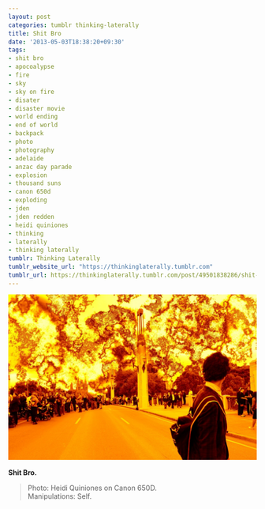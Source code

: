 ```yaml
---
layout: post
categories: tumblr thinking-laterally
title: Shit Bro
date: '2013-05-03T18:38:20+09:30'
tags:
- shit bro
- apocoalypse
- fire
- sky
- sky on fire
- disater
- disaster movie
- world ending
- end of world
- backpack
- photo
- photography
- adelaide
- anzac day parade
- explosion
- thousand suns
- canon 650d
- exploding
- jden
- jden redden
- heidi quiniones
- thinking
- laterally
- thinking laterally
tumblr: Thinking Laterally
tumblr_website_url: "https://thinkinglaterally.tumblr.com"
tumblr_url: https://thinkinglaterally.tumblr.com/post/49501838286/shit-bro-photo-heidi-quiniones-on-canon-650d
---
```

 ![](/content/images/tumblr/thinking-laterally/tumblr_mm7tdw3xz51qh9he3o1_1280.jpg)  

**Shit Bro.**

> Photo: Heidi Quiniones on Canon 650D.  
> Manipulations: Self.

